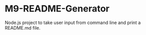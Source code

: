 # M9-README-Generator
Node.js project to take user input from command line and print a README.md file. 
